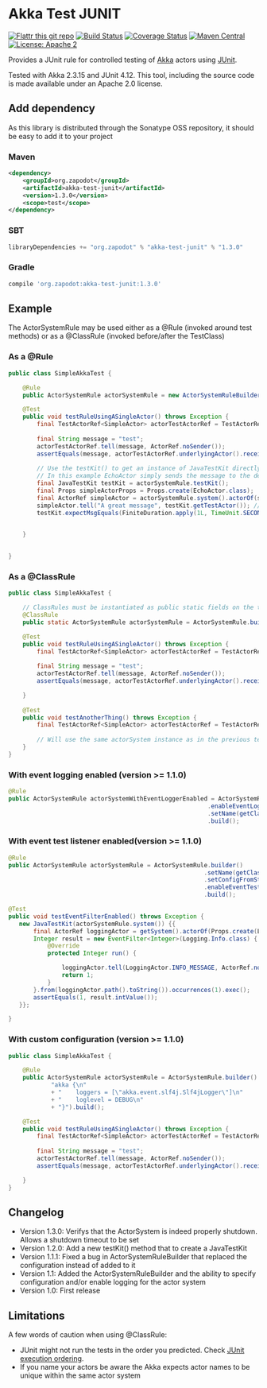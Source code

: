 # Akka Test JUNIT 

[![Flattr this git repo](http://api.flattr.com/button/flattr-badge-large.png)](https://flattr.com/submit/auto?user_id=zapodot&url=https://github.com/zapodot/akka-test-junit&title=akka-test-junit&language=&tags=github&category=software)
[![Build Status](https://travis-ci.org/zapodot/akka-test-junit.svg?branch=master)](https://travis-ci.org/zapodot/akka-test-junit)
[![Coverage Status](https://img.shields.io/coveralls/zapodot/akka-test-junit.svg)](https://coveralls.io/r/zapodot/akka-test-junit)
[![Maven Central](https://maven-badges.herokuapp.com/maven-central/org.zapodot/akka-test-junit/badge.svg)](https://maven-badges.herokuapp.com/maven-central/org.zapodot/akka-test-junit)
[![License: Apache 2](https://img.shields.io/badge/license-Apache%202-green.svg)](https://www.apache.org/licenses/LICENSE-2.0)

Provides a JUnit rule for controlled testing of [Akka](http://akka.io) actors using [JUnit](http://junit.org).


Tested with Akka 2.3.15 and JUnit 4.12. This tool, including the source code is made available under an Apache 2.0 license.

## Add dependency
As this library is distributed through the Sonatype OSS repository, it should be easy to add it to your project

### Maven
```xml
<dependency>
    <groupId>org.zapodot</groupId>
    <artifactId>akka-test-junit</artifactId>
    <version>1.3.0</version>
    <scope>test</scope>
</dependency>
```

### SBT
```scala
libraryDependencies += "org.zapodot" % "akka-test-junit" % "1.3.0"
```

### Gradle
```groovy
compile 'org.zapodot:akka-test-junit:1.3.0'
```


## Example
The ActorSystemRule may be used either as a @Rule (invoked around test methods) or as a @ClassRule (invoked before/after the TestClass)

### As a @Rule
```java
public class SimpleAkkaTest {

    @Rule
    public ActorSystemRule actorSystemRule = new ActorSystemRuleBuilder().setName(getClass().getSimpleName()).build();

    @Test
    public void testRuleUsingASingleActor() throws Exception {
        final TestActorRef<SimpleActor> actorTestActorRef = TestActorRef.create(actorSystemRule.system(),
                                                                          Props.create(SimpleActor.class));
        final String message = "test";
        actorTestActorRef.tell(message, ActorRef.noSender());
        assertEquals(message, actorTestActorRef.underlyingActor().received.peek());
        
        // Use the testKit() to get an instance of JavaTestKit directly
        // In this example EchoActor simply sends the message to the designated sender actor
        final JavaTestKit testKit = actorSystemRule.testKit();
        final Props simpleActorProps = Props.create(EchoActor.class);
        final ActorRef simpleActor = actorSystemRule.system().actorOf(simpleActorProps);
        simpleActor.tell("A great message", testKit.getTestActor()); // Use testActor as sender
        testKit.expectMsgEquals(FiniteDuration.apply(1L, TimeUnit.SECONDS), "A great message");
           

    }

        
}
```

### As a @ClassRule
```java
public class SimpleAkkaTest {

    // ClassRules must be instantiated as public static fields on the test class
    @ClassRule
    public static ActorSystemRule actorSystemRule = ActorSystemRule.builder().setName(getClass().getSimpleName()).build();

    @Test
    public void testRuleUsingASingleActor() throws Exception {
        final TestActorRef<SimpleActor> actorTestActorRef = TestActorRef.create(actorSystemRule.system(),
                                                                          Props.create(SimpleActor.class));
        final String message = "test";
        actorTestActorRef.tell(message, ActorRef.noSender());
        assertEquals(message, actorTestActorRef.underlyingActor().received.peek());

    }
    
    @Test
    public void testAnotherThing() throws Exception {
        final TestActorRef<SimpleActor> actorTestActorRef = TestActorRef.create(actorSystemRule.system(),
                                                                                  Props.create(SimpleActor.class));
        // Will use the same actorSystem instance as in the previous test. NB! Be aware of JUnit's ordering rules                                                                         
    }
}
```
### With event logging enabled (version >= 1.1.0)
```java
@Rule
public ActorSystemRule actorSystemWithEventLoggerEnabled = ActorSystemRule.builder()
                                                        .enableEventLogging()
                                                        .setName(getClass().getSimpleName())
                                                        .build();
```

### With event test listener enabled(version >= 1.1.0)
```java
@Rule
public ActorSystemRule actorSystemRule = ActorSystemRule.builder()
                                                       .setName(getClass().getSimpleName())
                                                       .setConfigFromString("akka.loglevel = DEBUG")
                                                       .enableEventTestListener()
                                                       .build();

@Test
public void testEventFilterEnabled() throws Exception {
   new JavaTestKit(actorSystemRule.system()) {{
       final ActorRef loggingActor = getSystem().actorOf(Props.create(LoggingActor.class), "loggingActor");
       Integer result = new EventFilter<Integer>(Logging.Info.class) {
           @Override
           protected Integer run() {

               loggingActor.tell(LoggingActor.INFO_MESSAGE, ActorRef.noSender());
               return 1;
           }
       }.from(loggingActor.path().toString()).occurrences(1).exec();
       assertEquals(1, result.intValue());
   }};

}
```

### With custom configuration (version >= 1.1.0)
```java
public class SimpleAkkaTest {

    @Rule
    public ActorSystemRule actorSystemRule = ActorSystemRule.builder().setName("test-system").setConfigFromString(
            "akka {\n"
            + "    loggers = [\"akka.event.slf4j.Slf4jLogger\"]\n"
            + "    loglevel = DEBUG\n"
            + "}").build();

    @Test
    public void testRuleUsingASingleActor() throws Exception {
        final TestActorRef<SimpleActor> actorTestActorRef = TestActorRef.create(actorSystemRule.system(),
                                                                          Props.create(SimpleActor.class));
        final String message = "test";
        actorTestActorRef.tell(message, ActorRef.noSender());
        assertEquals(message, actorTestActorRef.underlyingActor().received.peek());

    }
}
```
## Changelog
* Version 1.3.0: Verifys that the ActorSystem is indeed properly shutdown. Allows a shutdown timeout to be set
* Version 1.2.0: Add a new testKit() method that to create a JavaTestKit
* Version 1.1.1: Fixed a bug in ActorSystemRuleBuilder that replaced the configuration instead of added to it
* Version 1.1: Added the ActorSystemRuleBuilder and the ability to specify configuration and/or enable logging for the actor system
* Version 1.0: First release

## Limitations
A few words of caution when using @ClassRule:
* JUnit might not run the tests in the order you predicted. Check [JUnit execution ordering](//github.com/junit-team/junit/wiki/Test-execution-order).
* If you name your actors be aware the Akka expects actor names to be unique within the same actor system
